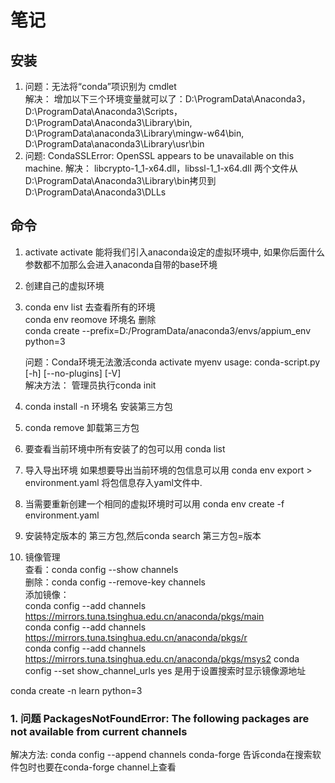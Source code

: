 # 笔记

## 安装

 1. 问题：无法将“conda”项识别为 cmdlet  
   解决： 增加以下三个环境变量就可以了：D:\ProgramData\Anaconda3，D:\ProgramData\Anaconda3\Scripts， D:\ProgramData\Anaconda3\Library\bin, D:\ProgramData\anaconda3\Library\mingw-w64\bin, D:\ProgramData\anaconda3\Library\usr\bin
 2. 问题: CondaSSLError: OpenSSL appears to be unavailable on this machine.
   解决： libcrypto-1_1-x64.dll，libssl-1_1-x64.dll 两个文件从D:\ProgramData\Anaconda3\Library\bin拷贝到D:\ProgramData\Anaconda3\DLLs

## 命令

1. activate
activate 能将我们引入anaconda设定的虚拟环境中, 如果你后面什么参数都不加那么会进入anaconda自带的base环境
2.   创建自己的虚拟环境

3. conda env list
   去查看所有的环境  
   conda env reomove 环境名  删除  
   conda create --prefix=D:/ProgramData/anaconda3/envs/appium_env python=3

   问题：Conda环境无法激活conda activate myenv usage: conda-script.py [-h] [--no-plugins] [-V]  
    解决方法： 管理员执行conda init
4. conda install -n 环境名 安装第三方包
5. conda remove 卸载第三方包
6. 要查看当前环境中所有安装了的包可以用
conda list 
7. 导入导出环境
如果想要导出当前环境的包信息可以用
conda env export > environment.yaml
将包信息存入yaml文件中.
8. 当需要重新创建一个相同的虚拟环境时可以用
conda env create -f environment.yaml
9. 安装特定版本的 第三方包,然后conda search 第三方包=版本
10. 镜像管理  
查看：conda config --show channels  
删除：conda config --remove-key channels  
添加镜像：  
conda config --add channels https://mirrors.tuna.tsinghua.edu.cn/anaconda/pkgs/main  
conda config --add channels https://mirrors.tuna.tsinghua.edu.cn/anaconda/pkgs/r  
conda config --add channels https://mirrors.tuna.tsinghua.edu.cn/anaconda/pkgs/msys2 
conda config --set show_channel_urls yes 是用于设置搜索时显示镜像源地址


conda create -n learn python=3


### 1. 问题 PackagesNotFoundError: The following packages are not available from current channels

  解决方法: conda config --append channels conda-forge 告诉conda在搜索软件包时也要在conda-forge channel上查看
